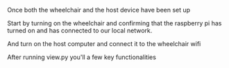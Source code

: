 Once both the wheelchair and the host device have been set up

Start by turning on the wheelchair and confirming that the raspberry pi has turned on and has connected to our local network. 

And turn on the host computer and connect it to the wheelchair wifi

After running view.py you'll a few key functionalities
